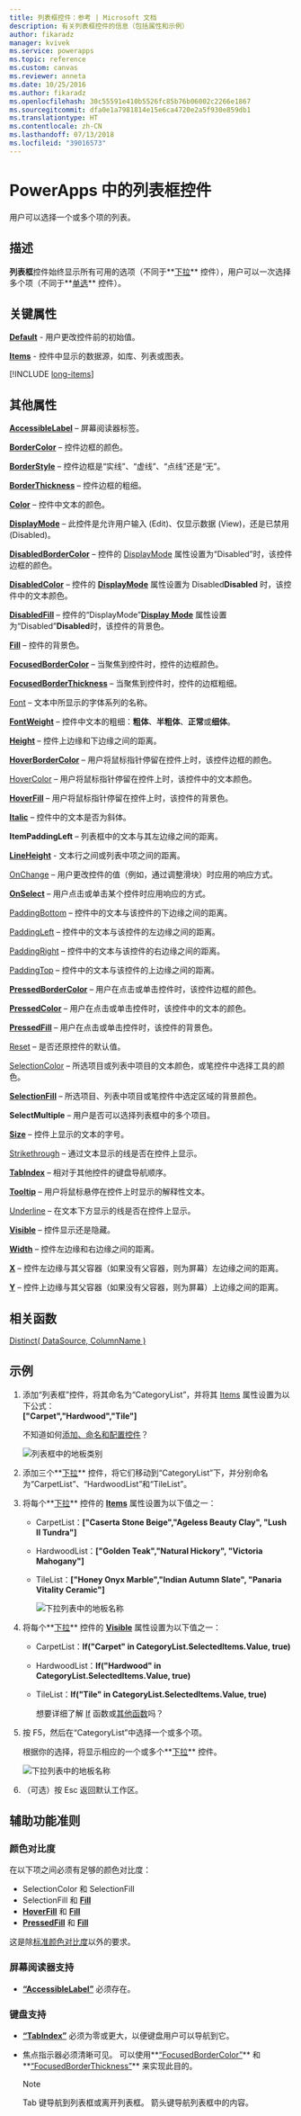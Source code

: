 ```yaml
---
title: 列表框控件：参考 | Microsoft 文档
description: 有关列表框控件的信息（包括属性和示例）
author: fikaradz
manager: kvivek
ms.service: powerapps
ms.topic: reference
ms.custom: canvas
ms.reviewer: anneta
ms.date: 10/25/2016
ms.author: fikaradz
ms.openlocfilehash: 30c55591e410b5526fc85b76b06002c2266e1867
ms.sourcegitcommit: dfa0e1a7981814e15e6ca4720e2a5f930e859db1
ms.translationtype: HT
ms.contentlocale: zh-CN
ms.lasthandoff: 07/13/2018
ms.locfileid: "39016573"
---
```

# <a name="list-box-control-in-powerapps"></a>PowerApps 中的列表框控件
用户可以选择一个或多个项的列表。

## <a name="description"></a>描述
**列表框**控件始终显示所有可用的选项（不同于**[下拉](control-drop-down.md)** 控件），用户可以一次选择多个项（不同于**[单选](control-radio.md)** 控件）。

## <a name="key-properties"></a>关键属性
**[Default](properties-core.md)** - 用户更改控件前的初始值。

**[Items](properties-core.md)** - 控件中显示的数据源，如库、列表或图表。

[!INCLUDE [long-items](../../../includes/long-items.md)]

## <a name="additional-properties"></a>其他属性
**[AccessibleLabel](properties-accessibility.md)** – 屏幕阅读器标签。

**[BorderColor](properties-color-border.md)** – 控件边框的颜色。

**[BorderStyle](properties-color-border.md)** – 控件边框是“实线”、“虚线”、“点线”还是“无”。

**[BorderThickness](properties-color-border.md)** – 控件边框的粗细。

**[Color](properties-color-border.md)** – 控件中文本的颜色。

**[DisplayMode](properties-core.md)** – 此控件是允许用户输入 (Edit)、仅显示数据 (View)，还是已禁用 (Disabled)。

**[DisabledBorderColor](properties-color-border.md)** – 控件的 [DisplayMode](properties-core.md) 属性设置为“Disabled”时，该控件边框的颜色。

**[DisabledColor](properties-color-border.md)** – 控件的 **[DisplayMode](properties-core.md)** 属性设置为 Disabled**Disabled** 时，该控件中的文本颜色。

**[DisabledFill](properties-color-border.md)** – 控件的“DisplayMode”**[Display Mode](properties-core.md)** 属性设置为“Disabled”**Disabled**时，该控件的背景色。

**[Fill](properties-color-border.md)** – 控件的背景色。

**[FocusedBorderColor](properties-color-border.md)** – 当聚焦到控件时，控件的边框颜色。

**[FocusedBorderThickness](properties-color-border.md)** – 当聚焦到控件时，控件的边框粗细。

[Font](properties-text.md) – 文本中所显示的字体系列的名称。

**[FontWeight](properties-text.md)** – 控件中文本的粗细：**粗体**、**半粗体**、**正常**或**细体**。

**[Height](properties-size-location.md)** – 控件上边缘和下边缘之间的距离。

**[HoverBorderColor](properties-color-border.md)** – 用户将鼠标指针停留在控件上时，该控件边框的颜色。

[HoverColor](properties-color-border.md) – 用户将鼠标指针停留在控件上时，该控件中的文本颜色。

**[HoverFill](properties-color-border.md)** – 用户将鼠标指针停留在控件上时，该控件的背景色。

**[Italic](properties-text.md)** – 控件中的文本是否为斜体。

**ItemPaddingLeft** – 列表框中的文本与其左边缘之间的距离。

**[LineHeight](properties-text.md)** - 文本行之间或列表中项之间的距离。

[OnChange](properties-core.md) – 用户更改控件的值（例如，通过调整滑块）时应用的响应方式。

**[OnSelect](properties-core.md)** – 用户点击或单击某个控件时应用响应的方式。

[PaddingBottom](properties-size-location.md) – 控件中的文本与该控件的下边缘之间的距离。

[PaddingLeft](properties-size-location.md) – 控件中的文本与该控件的左边缘之间的距离。

[PaddingRight](properties-size-location.md) – 控件中的文本与该控件的右边缘之间的距离。

[PaddingTop](properties-size-location.md) – 控件中的文本与该控件的上边缘之间的距离。

**[PressedBorderColor](properties-color-border.md)** – 用户在点击或单击控件时，该控件边框的颜色。

**[PressedColor](properties-color-border.md)** – 用户在点击或单击控件时，该控件中的文本的颜色。

**[PressedFill](properties-color-border.md)** – 用户在点击或单击控件时，该控件的背景色。

[Reset](properties-core.md) – 是否还原控件的默认值。

[SelectionColor](properties-color-border.md) – 所选项目或列表中项目的文本颜色，或笔控件中选择工具的颜色。

**[SelectionFill](properties-color-border.md)** – 所选项目、列表中项目或笔控件中选定区域的背景颜色。

**SelectMultiple** – 用户是否可以选择列表框中的多个项目。

**[Size](properties-text.md)** – 控件上显示的文本的字号。

[Strikethrough](properties-text.md) – 通过文本显示的线是否在控件上显示。

**[TabIndex](properties-accessibility.md)** – 相对于其他控件的键盘导航顺序。

**[Tooltip](properties-core.md)** – 用户将鼠标悬停在控件上时显示的解释性文本。

[Underline](properties-text.md) – 在文本下方显示的线是否在控件上显示。

**[Visible](properties-core.md)** – 控件显示还是隐藏。

**[Width](properties-size-location.md)** – 控件左边缘和右边缘之间的距离。

**[X](properties-size-location.md)** – 控件左边缘与其父容器（如果没有父容器，则为屏幕）左边缘之间的距离。

**[Y](properties-size-location.md)** – 控件上边缘与其父容器（如果没有父容器，则为屏幕）上边缘之间的距离。

## <a name="related-functions"></a>相关函数
[Distinct( DataSource, ColumnName )](../functions/function-distinct.md)

## <a name="example"></a>示例
1. 添加“列表框”控件，将其命名为“CategoryList”，并将其 [Items](properties-core.md) 属性设置为以下公式：<br>
   **["Carpet","Hardwood","Tile"]**
   
    不知道如何[添加、命名和配置控件](../add-configure-controls.md)？
   
    ![列表框中的地板类别](./media/control-list-box/category-listbox.png)
2. 添加三个**[下拉](control-drop-down.md)** 控件，将它们移动到“CategoryList”下，并分别命名为“CarpetList”、“HardwoodList”和“TileList”。
3. 将每个**[下拉](control-drop-down.md)** 控件的 **[Items](properties-core.md)** 属性设置为以下值之一：
   
   * CarpetList：**["Caserta Stone Beige","Ageless Beauty Clay", "Lush II Tundra"]**
   * HardwoodList：**["Golden Teak","Natural Hickory", "Victoria Mahogany"]**
   * TileList：**["Honey Onyx Marble","Indian Autumn Slate", "Panaria Vitality Ceramic"]**
     
     ![下拉列表中的地板名称](./media/control-list-box/flooring-names.png)
4. 将每个**[下拉](control-drop-down.md)** 控件的 **[Visible](properties-core.md)** 属性设置为以下值之一：
   
   * CarpetList：**If("Carpet" in CategoryList.SelectedItems.Value, true)**
   * HardwoodList：**If("Hardwood" in CategoryList.SelectedItems.Value, true)**
   * TileList：**If("Tile" in CategoryList.SelectedItems.Value, true)**
     
     想要详细了解 [If](../functions/function-if.md) 函数或[其他函数](../formula-reference.md)吗？
5. 按 F5，然后在“CategoryList”中选择一个或多个项。
   
    根据你的选择，将显示相应的一个或多个**[下拉](control-drop-down.md)** 控件。
   
    ![下拉列表中的地板名称](./media/control-list-box/selected-lists.png)
6. （可选）按 Esc 返回默认工作区。


## <a name="accessibility-guidelines"></a>辅助功能准则
### <a name="color-contrast"></a>颜色对比度
在以下项之间必须有足够的颜色对比度：
* SelectionColor 和 SelectionFill
* SelectionFill 和 **[Fill](properties-color-border.md)**
* **[HoverFill](properties-color-border.md)** 和 **[Fill](properties-color-border.md)**
* **[PressedFill](properties-color-border.md)** 和 **[Fill](properties-color-border.md)**

这是除[标准颜色对比度](../accessible-apps-color.md)以外的要求。

### <a name="screen-reader-support"></a>屏幕阅读器支持
* **[“AccessibleLabel”](properties-accessibility.md)** 必须存在。

### <a name="keyboard-support"></a>键盘支持
* **[“TabIndex”](properties-accessibility.md)** 必须为零或更大，以便键盘用户可以导航到它。
* 焦点指示器必须清晰可见。 可以使用**[“FocusedBorderColor”](properties-color-border.md)** 和**[“FocusedBorderThickness”](properties-color-border.md)** 来实现此目的。

    > [!NOTE]
  > Tab 键导航到列表框或离开列表框。 箭头键导航列表框中的内容。

